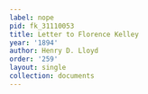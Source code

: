 ```yaml
---
label: nope
pid: fk_31110053
title: Letter to Florence Kelley
year: '1894'
author: Henry D. Lloyd
order: '259'
layout: single
collection: documents
---
```

